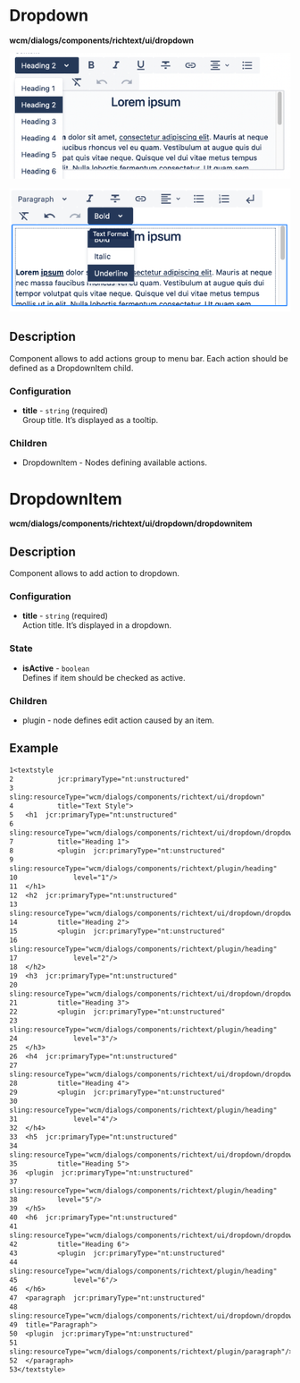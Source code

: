 # Dropdown

**wcm/dialogs/components/richtext/ui/dropdown**

![Dropdown](dropdown1.png)

![Dropdown](dropdown2.png)

## Description

Component allows to add actions group to menu bar. Each action should be defined as a DropdownItem child.

### Configuration

- **title** -  `string` (required)  
    Group title. It’s displayed as a tooltip.

### Children

- DropdownItem - Nodes defining available actions.

# DropdownItem

**wcm/dialogs/components/richtext/ui/dropdown/dropdownitem**

## Description

Component allows to add action to dropdown.

### Configuration

- **title** -  `string` (required)  
    Action title. It’s displayed in a dropdown.

### State

- **isActive** - `boolean`  
    Defines if item should be checked as active.

### Children

- plugin - node defines edit action caused by an item.

## Example

```
1<textstyle  
2           jcr:primaryType="nt:unstructured"  
3           sling:resourceType="wcm/dialogs/components/richtext/ui/dropdown"  
4           title="Text Style">  
5   <h1  jcr:primaryType="nt:unstructured"  
6        sling:resourceType="wcm/dialogs/components/richtext/ui/dropdown/dropdownitem"  
7           title="Heading 1">  
8           <plugin  jcr:primaryType="nt:unstructured"  
9               sling:resourceType="wcm/dialogs/components/richtext/plugin/heading"  
10              level="1"/>  
11  </h1>  
12  <h2  jcr:primaryType="nt:unstructured"  
13          sling:resourceType="wcm/dialogs/components/richtext/ui/dropdown/dropdownitem"  
14          title="Heading 2">  
15          <plugin  jcr:primaryType="nt:unstructured"  
16              sling:resourceType="wcm/dialogs/components/richtext/plugin/heading"  
17              level="2"/>  
18  </h2>  
19  <h3  jcr:primaryType="nt:unstructured"  
20          sling:resourceType="wcm/dialogs/components/richtext/ui/dropdown/dropdownitem"  
21          title="Heading 3">  
22          <plugin  jcr:primaryType="nt:unstructured"  
23              sling:resourceType="wcm/dialogs/components/richtext/plugin/heading"  
24              level="3"/>  
25  </h3>  
26  <h4  jcr:primaryType="nt:unstructured"  
27          sling:resourceType="wcm/dialogs/components/richtext/ui/dropdown/dropdownitem"  
28          title="Heading 4">  
29          <plugin  jcr:primaryType="nt:unstructured"  
30              sling:resourceType="wcm/dialogs/components/richtext/plugin/heading"  
31              level="4"/>  
32  </h4>  
33  <h5  jcr:primaryType="nt:unstructured"  
34          sling:resourceType="wcm/dialogs/components/richtext/ui/dropdown/dropdownitem"  
35          title="Heading 5">  
36  <plugin  jcr:primaryType="nt:unstructured"  
37          sling:resourceType="wcm/dialogs/components/richtext/plugin/heading"  
38          level="5"/>  
39  </h5>  
40  <h6  jcr:primaryType="nt:unstructured"  
41          sling:resourceType="wcm/dialogs/components/richtext/ui/dropdown/dropdownitem"  
42          title="Heading 6">  
43          <plugin  jcr:primaryType="nt:unstructured"  
44              sling:resourceType="wcm/dialogs/components/richtext/plugin/heading"  
45              level="6"/>  
46  </h6>  
47  <paragraph  jcr:primaryType="nt:unstructured"  
48              sling:resourceType="wcm/dialogs/components/richtext/ui/dropdown/dropdownitem"  
49  title="Paragraph">  
50  <plugin  jcr:primaryType="nt:unstructured"  
51  sling:resourceType="wcm/dialogs/components/richtext/plugin/paragraph"/>  
52  </paragraph>    
53</textstyle>
```
